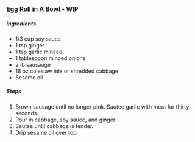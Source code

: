### Egg Roll in A Bowl - WIP

##### Ingredients
- 1/3 cup soy sauce
- 1 tsp ginger
- 1 tsp garlic minced
- 1 tablespoon minced onions
- 2 lb sausauge
- 16 oz coleslaw mix or shredded cabbage
- Sesame oil

##### Steps
1. Brown sausage until no longer pink. Sautee garlic with meat for thirty seconds.
2. Pour in cabbage, soy sauce, and ginger.
3. Sautee until cabbage is tender.
4. Drip sesame oil over top.

